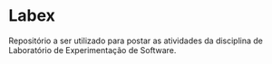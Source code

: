 # Labex
Repositório a ser utilizado para postar as atividades da disciplina de Laboratório de Experimentação de Software.
